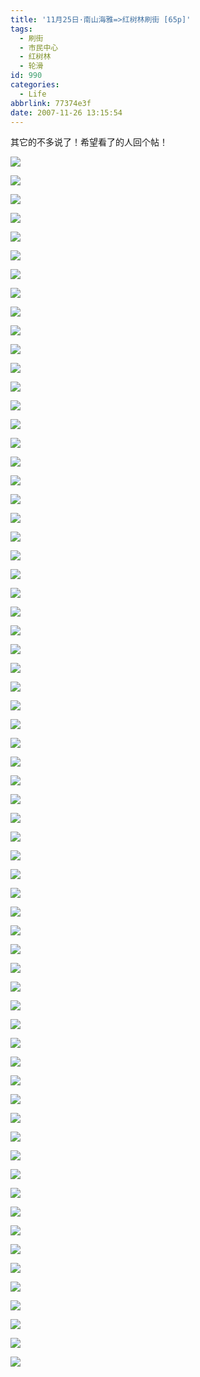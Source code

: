 ```yaml
---
title: '11月25日·南山海雅=>红树林刷街 [65p]'
tags:
  - 刷街
  - 市民中心
  - 红树林
  - 轮滑
id: 990
categories:
  - Life
abbrlink: 77374e3f
date: 2007-11-26 13:15:54
---
```


其它的不多说了！希望看了的人回个帖！
<!--more-->
![](/images/2007/11/26_130758_9170.jpg)

![](/images/2007/11/26_130821_9171.jpg)

![](/images/2007/11/26_130828_9172.jpg)

![](/images/2007/11/26_130835_9173.jpg)

![](/images/2007/11/26_130842_9174.jpg)

![](/images/2007/11/26_130848_9175.jpg)

![](/images/2007/11/26_130855_9176.jpg)

![](/images/2007/11/26_130902_9177.jpg)

![](/images/2007/11/26_130909_9178.jpg)

![](/images/2007/11/26_130915_9179.jpg)

![](/images/2007/11/26_130922_9180.jpg)

![](/images/2007/11/26_130928_9181.jpg)

![](/images/2007/11/26_130936_9182.jpg)

![](/images/2007/11/26_130943_9183.jpg)

![](/images/2007/11/26_130951_9184.jpg)

![](/images/2007/11/26_131001_9185.jpg)

![](/images/2007/11/26_131008_9186.jpg)

![](/images/2007/11/26_131014_9187.jpg)

![](/images/2007/11/26_131021_9188.jpg)

![](/images/2007/11/26_131028_9189.jpg)

![](/images/2007/11/26_131036_9190.jpg)

![](/images/2007/11/26_131042_9191.jpg)

![](/images/2007/11/26_131049_9192.jpg)

![](/images/2007/11/26_131055_9193.jpg)

![](/images/2007/11/26_131101_9194.jpg)

![](/images/2007/11/26_131108_9195.jpg)

![](/images/2007/11/26_131115_9196.jpg)

![](/images/2007/11/26_131122_9197.jpg)

![](/images/2007/11/26_131129_9198.jpg)

![](/images/2007/11/26_131136_9199.jpg)

![](/images/2007/11/26_131144_9200.jpg)

![](/images/2007/11/26_131151_9201.jpg)

![](/images/2007/11/26_131157_9202.jpg)

![](/images/2007/11/26_131203_9203.jpg)

![](/images/2007/11/26_131210_9204.jpg)

![](/images/2007/11/26_131216_9205.jpg)

![](/images/2007/11/26_131223_9206.jpg)

![](/images/2007/11/26_131230_9207.jpg)

![](/images/2007/11/26_131237_9208.jpg)

![](/images/2007/11/26_131243_9209.jpg)

![](/images/2007/11/26_131250_9210.jpg)

![](/images/2007/11/26_131257_9211.jpg)

![](/images/2007/11/26_131303_9212.jpg)

![](/images/2007/11/26_131310_9213.jpg)

![](/images/2007/11/26_131318_9214.jpg)

![](/images/2007/11/26_131326_9215.jpg)

![](/images/2007/11/26_131334_9216.jpg)

![](/images/2007/11/26_131348_9217.jpg)

![](/images/2007/11/26_131355_9218.jpg)

![](/images/2007/11/26_131402_9219.jpg)

![](/images/2007/11/26_131408_9220.jpg)

![](/images/2007/11/26_131415_9221.jpg)

![](/images/2007/11/26_131421_9222.jpg)

![](/images/2007/11/26_131428_9223.jpg)

![](/images/2007/11/26_131434_9224.jpg)

![](/images/2007/11/26_131441_9225.jpg)

![](/images/2007/11/26_131447_9226.jpg)

![](/images/2007/11/26_131454_9227.jpg)

![](/images/2007/11/26_131500_9228.jpg)

![](/images/2007/11/26_131507_9229.jpg)

![](/images/2007/11/26_131515_9230.jpg)

![](/images/2007/11/26_131522_9231.jpg)

![](/images/2007/11/26_131528_9232.jpg)

![](/images/2007/11/26_131534_9233.jpg)

![](/images/2007/11/26_131539_9234.jpg)
